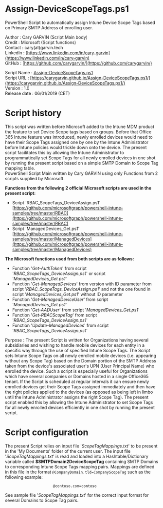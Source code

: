 # Assign-DeviceScopeTags.ps1
PowerShell Script to automatically assign Intune Device Scope Tags based on Primary SMTP Address of enrolling user.

Author       : Cary GARVIN (Script Main body)  
Credit       : Microsoft   (Script functions)  
Contact      : cary(at)garvin.tech  
LinkedIn     : [https://www.linkedin.com/in/cary-garvin](https://www.linkedin.com/in/cary-garvin)  
GitHub       : [https://github.com/carygarvin/](https://github.com/carygarvin/)  


Script Name  : [Assign-DeviceScopeTags.ps1](https://github.com/carygarvin/Assign-DeviceScopeTags.ps1/)  
Script URL   : [https://carygarvin.github.io/Assign-DeviceScopeTags.ps1/](https://carygarvin.github.io/Assign-DeviceScopeTags.ps1/)  
Version      : 1.0  
Release date : 06/01/2019 (CET)  

# Script history  
This script was written before Microsoft added to the Intune MDM product the feature to set Device Scope tags based on groups. Before that Office 365 Intune feature was introduced, newly enrolled devices would need to have their Scope Tags assigned one by one by the Intune Administrator before Intune policies would trickle down onto the device. The present script facilitates this by allowing the Intune Administrator to programmatically set Scope Tags for all newly enrolled devices in one shot by running the present script based on a simple SMTP Domain to Scope Tag mapping table.  
               PowerShell Script Main written by Cary GARVIN using only Functions from 2 scripts supplied by Microsoft.  
               
__Functions from the following 2 official Microsoft scripts are used in the present script:__  
* Script 'RBAC_ScopeTags_DeviceAssign.ps1'	[https://github.com/microsoftgraph/powershell-intune-samples/tree/master/RBAC](https://github.com/microsoftgraph/powershell-intune-samples/tree/master/RBAC)  
* Script 'ManagedDevices_Get.ps1'		[https://github.com/microsoftgraph/powershell-intune-samples/tree/master/ManagedDevices](https://github.com/microsoftgraph/powershell-intune-samples/tree/master/ManagedDevices)  
               
__The Microsoft functions used from both scripts are as follows:__  
* Function '_Get-AuthToken_' from script '_RBAC_ScopeTags_DeviceAssign.ps1_' or script '_ManagedDevices_Get.ps1_'  
* Function '_Get-ManagedDevices_'	from version with ID parameter from script '_RBAC_ScopeTags_DeviceAssign.ps1_' and not the one found in script '_ManagedDevices_Get.ps1_' without ID parameter  
* Function '_Get-ManagedDeviceUser_' from script '_ManagedDevices_Get.ps1_'  
* Function '_Get-AADUser_' from script '_ManagedDevices_Get.ps1_'  
* Function '_Get-RBACScopeTag_' from script '_RBAC_ScopeTags_DeviceAssign.ps1_'  
* Function '_Update-ManagedDevices_' from script '_RBAC_ScopeTags_DeviceAssign.ps1_'  
                 
Purpose      : The present Script is written for Organizations having several subsidiaries and wishing to handle mobile devices for each entity in a specific way through the use of specified Intune Scope Tags. The  Script sets Intune Scope Tags on all newly enrolled mobile devices (i.e. appearing without any Scope Tag) based on the Domain portion of the SMTP Address taken from the device's associated user's UPN (User Principal Name) who enrolled the device. Such a script is especially useful for Organizations which have several companies or Domains hosted in a single Office365 tenant. If the Script is scheduled at regular intervals it can ensure newly enrolled devices get their Scope Tags assigned immediately and then have the right policies applied to the devices (as opposed as being left in limbo until the Intune Administrator assigns the right Scope Tag). The present script enabled this by allowing the Intune Administrator to set Scope Tags for all newly enrolled devices efficiently in one shot by running the present script.  

# Script configuration  
The present Script relies on input file '_ScopeTagMappings.txt_' to be present in the 'My Documents' folder of the current user. The input file '_ScopeTagMappings.txt_' is read and loaded into a Hashtable/Dictionary variable called **$SMTPDomain2DeviceScopeTag** containing SMTP Domains to corresponding Intune Scope Tags mapping pairs. Mappings are defined in this file in the format `@CompanyDomain.tld=CompanyScopeTag` such as the following example:  

                          @contoso.com=contoso

See sample file '_ScopeTagMappings.txt_' for the correct input format for several Domains to Scope Tag pairs.  
